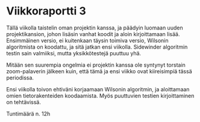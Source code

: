 # Viikkoraportti 3

Tällä viikolla taistelin oman projektin kanssa, ja päädyin luomaan uuden projektikansion, johon lisäsin vanhat koodit ja aloin kirjoittamaan lisää. 
Ensimmäinen versio, ei kuitenkaan täysin toimiva versio, Wilsonin algoritmista on koodattu, ja sitä jatkan ensi viikolla. Sidewinder algoritmin testin sain valmiiksi, mutta yksikkötestejä puuttuu yhä. 

Mitään sen suurempia ongelmia ei projektin kanssa ole syntynyt torstain zoom-palaverin jälkeen kuin, että tämä ja ensi viikko ovat kiireisimpiä tässä periodissa.

Ensi viikolla toivon ehtiväni korjaamaan Wilsonin algoritmin, ja aloittamaan omien tietorakenteiden koodaamista. Myös puuttuvien testien kirjoittaminen on tehtävissä.

Tuntimäärä n. 12h